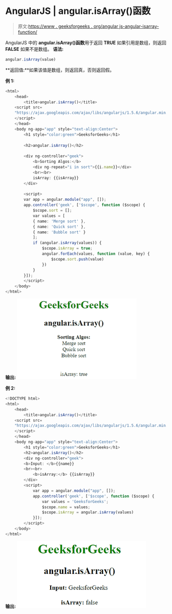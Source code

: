 # AngularJS | angular.isArray()函数

> 原文:[https://www . geeksforgeeks . org/angular js-angular-isarray-function/](https://www.geeksforgeeks.org/angularjs-angular-isarray-function/)

AngularJS 中的 **angular.isArray()函数**用于返回 **TRUE** 如果引用是数组，则返回 **FALSE** 如果不是数组。
**语法:**

```ts
angular.isArray(value)
```

**返回值:**如果该值是数组，则返回真，否则返回假。

**例 1:**

```ts
<html>
    <head>
        <title>angular.isArray()</title>
    <script src=
    "https://ajax.googleapis.com/ajax/libs/angularjs/1.5.6/angular.min.js"> 
    </script>
    </head>
    <body ng-app="app" style="text-align:Center">
        <h1 style="color:green">GeeksforGeeks</h1>

        <h2>angular.isArray()</h2>

        <div ng-controller="geek">
            <b>Sorting Algos:</b>
            <div ng-repeat="i in sort">{{i.name}}</div>
            <br><br>
            isArray: {{isArray}}
        </div>

        <script>
        var app = angular.module("app", []);
        app.controller('geek', ['$scope', function ($scope) {
            $scope.sort = [];
            var values = [
            { name: 'Merge sort' }, 
            { name: 'Quick sort' }, 
            { name: 'Bubble sort' }
            ];
            if (angular.isArray(values)) {
                $scope.isArray = true;
                angular.forEach(values, function (value, key) {
                    $scope.sort.push(value)
                })
            }
        }]);
        </script>
    </body>
</html>
```

**输出:**
![isarray](img/ce4b274914d11b2c1245f33681a3ca37.png)

**例 2:**

```ts
<!DOCTYPE html>
<html>
    <head>
        <title>angular.isArray()</title>
    <script src=
    "https://ajax.googleapis.com/ajax/libs/angularjs/1.5.6/angular.min.js"> 
    </script>
    </head>
    <body ng-app="app" style="text-align:Center">
        <h1 style="color:green">GeeksforGeeks</h1>
        <h2>angular.isArray()</h2>
        <div ng-controller="geek">
        <b>Input: </b>{{name}}
        <br><br>
            <b>isArray:</b> {{isArray}}
        </div>
        <script>
            var app = angular.module("app", []);
            app.controller('geek', ['$scope', function ($scope) {
                var values = 'GeeksforGeeks';
                $scope.name = values;
                $scope.isArray = angular.isArray(values)
            }]);
        </script>
    </body>
</html>
```

**输出:**
![isarray](img/122ded79e90e4dc06a71b8226527ec9f.png)